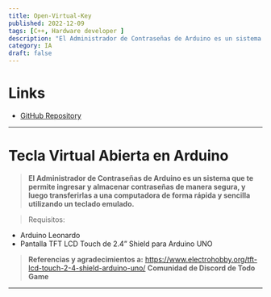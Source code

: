 ```yaml
---
title: Open-Virtual-Key
published: 2022-12-09
tags: [C++, Hardware developer ]
description: "El Administrador de Contraseñas de Arduino es un sistema que te permite ingresar y almacenar contraseñas de manera segura"
category: IA
draft: false
---
```


# Links
- [GitHub Repository](https://github.com/Vayioleta/Open-Virtual-Key---Arduino)

---

# Tecla Virtual Abierta en Arduino
> **El Administrador de Contraseñas de Arduino es un sistema que te permite ingresar y almacenar contraseñas de manera segura, y luego transferirlas a una computadora de forma rápida y sencilla utilizando un teclado emulado.**

> Requisitos:
- Arduino Leonardo
- Pantalla TFT LCD Touch de 2.4” Shield para Arduino UNO

> **Referencias y agradecimientos a:**
> https://www.electrohobby.org/tft-lcd-touch-2-4-shield-arduino-uno/
> **Comunidad de Discord de Todo Game**

---